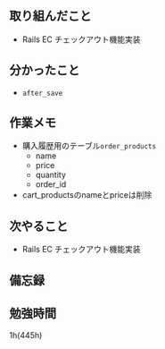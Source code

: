 ## 取り組んだこと
- Rails EC  チェックアウト機能実装

## 分かったこと
- `after_save`

## 作業メモ
- 購入履歴用のテーブル`order_products`
  - name
  - price
  - quantity
  - order_id
- cart_productsのnameとpriceは削除

## 次やること
- Rails EC  チェックアウト機能実装

## 備忘録

## 勉強時間
1h(445h)